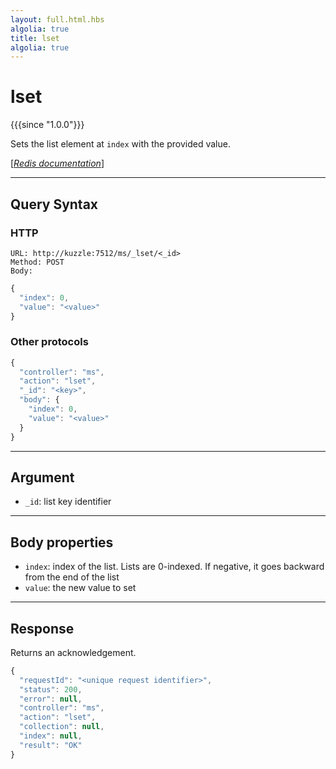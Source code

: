```yaml
---
layout: full.html.hbs
algolia: true
title: lset
algolia: true
---
```


# lset

{{{since "1.0.0"}}}

Sets the list element at `index` with the provided value.

[[_Redis documentation_]](https://redis.io/commands/lset)

---

## Query Syntax

### HTTP

```http
URL: http://kuzzle:7512/ms/_lset/<_id>
Method: POST  
Body:
```

```js
{
  "index": 0,
  "value": "<value>"
}
```

### Other protocols

```js
{
  "controller": "ms",
  "action": "lset",
  "_id": "<key>",
  "body": {
    "index": 0,
    "value": "<value>"
  }
}
```

---

## Argument

* `_id`: list key identifier

---

## Body properties

* `index`: index of the list. Lists are 0-indexed. If negative, it goes backward from the end of the list
* `value`: the new value to set

---

## Response

Returns an acknowledgement.

```javascript
{
  "requestId": "<unique request identifier>",
  "status": 200,
  "error": null,
  "controller": "ms",
  "action": "lset",
  "collection": null,
  "index": null,
  "result": "OK"
}
```

